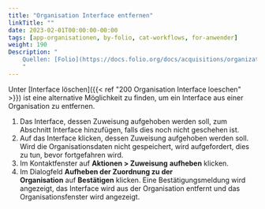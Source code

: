 ```yaml
---
title: "Organisation Interface entfernen"
linkTitle: ""
date: 2023-02-01T00:00:00-00:00
tags: [app-organisationen, by-folio, cat-workflows, for-anwender]
weight: 190
Description: "
    Quellen: [Folio](https://docs.folio.org/docs/acquisitions/organizations/#unassigning-an-interface) & [GBV](https://info.gbv.de/display/FOLIOGBVEXTERN/Folio:+Organisation+Interface+entfernen)
    "
---
```


Unter [Interface löschen]({{< ref "200 Organisation Interface loeschen" >}}) ist eine alternative Möglichkeit zu finden, um ein Interface aus einer Organisation zu entfernen.

1.  Das Interface, dessen Zuweisung aufgehoben werden soll, zum Abschnitt Interface hinzufügen, falls dies noch nicht geschehen ist.
2.  Auf das Interface klicken, dessen Zuweisung aufgehoben werden soll. Wird die Organisationsdaten nicht gespeichert, wird aufgefordert, dies zu tun, bevor fortgefahren wird.
3.  Im Kontaktfenster auf **Aktionen > Zuweisung** **aufheben** klicken.
4.  Im Dialogfeld **Aufheben der Zuordnung zu der Organisation** auf **Bestätigen** klicken. Eine Bestätigungsmeldung wird angezeigt, das Interface wird aus der Organisation entfernt und das Organisationsfenster wird angezeigt.
